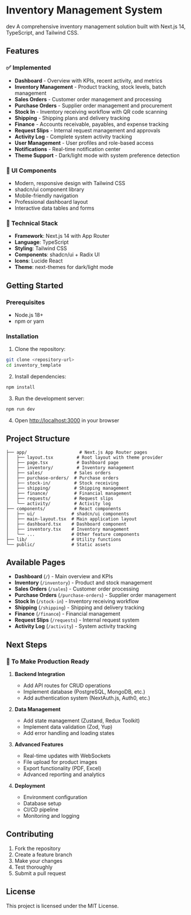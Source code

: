 # Inventory Management System
dev
A comprehensive inventory management solution built with Next.js 14, TypeScript, and Tailwind CSS.

## Features

### ✅ Implemented
- **Dashboard** - Overview with KPIs, recent activity, and metrics
- **Inventory Management** - Product tracking, stock levels, batch management
- **Sales Orders** - Customer order management and processing
- **Purchase Orders** - Supplier order management and procurement
- **Stock In** - Inventory receiving workflow with QR code scanning
- **Shipping** - Shipping plans and delivery tracking
- **Finance** - Accounts receivable, payables, and expense tracking
- **Request Slips** - Internal request management and approvals
- **Activity Log** - Complete system activity tracking
- **User Management** - User profiles and role-based access
- **Notifications** - Real-time notification center
- **Theme Support** - Dark/light mode with system preference detection

### 🎨 UI Components
- Modern, responsive design with Tailwind CSS
- shadcn/ui component library
- Mobile-friendly navigation
- Professional dashboard layout
- Interactive data tables and forms

### 🔧 Technical Stack
- **Framework**: Next.js 14 with App Router
- **Language**: TypeScript
- **Styling**: Tailwind CSS
- **Components**: shadcn/ui + Radix UI
- **Icons**: Lucide React
- **Theme**: next-themes for dark/light mode

## Getting Started

### Prerequisites
- Node.js 18+ 
- npm or yarn

### Installation

1. Clone the repository:
```bash
git clone <repository-url>
cd inventory_template
```

2. Install dependencies:
```bash
npm install
```

3. Run the development server:
```bash
npm run dev
```

4. Open [http://localhost:3000](http://localhost:3000) in your browser

## Project Structure

```
├── app/                    # Next.js App Router pages
│   ├── layout.tsx         # Root layout with theme provider
│   ├── page.tsx           # Dashboard page
│   ├── inventory/         # Inventory management
│   ├── sales/            # Sales orders
│   ├── purchase-orders/  # Purchase orders
│   ├── stock-in/         # Stock receiving
│   ├── shipping/         # Shipping management
│   ├── finance/          # Financial management
│   ├── requests/         # Request slips
│   └── activity/         # Activity log
├── components/           # React components
│   ├── ui/              # shadcn/ui components
│   ├── main-layout.tsx  # Main application layout
│   ├── dashboard.tsx    # Dashboard component
│   ├── inventory.tsx    # Inventory management
│   └── ...              # Other feature components
├── lib/                 # Utility functions
└── public/              # Static assets
```

## Available Pages

- **Dashboard** (`/`) - Main overview and KPIs
- **Inventory** (`/inventory`) - Product and stock management
- **Sales Orders** (`/sales`) - Customer order processing
- **Purchase Orders** (`/purchase-orders`) - Supplier order management
- **Stock In** (`/stock-in`) - Inventory receiving workflow
- **Shipping** (`/shipping`) - Shipping and delivery tracking
- **Finance** (`/finance`) - Financial management
- **Request Slips** (`/requests`) - Internal request system
- **Activity Log** (`/activity`) - System activity tracking

## Next Steps

### 🚀 To Make Production Ready

1. **Backend Integration**
   - Add API routes for CRUD operations
   - Implement database (PostgreSQL, MongoDB, etc.)
   - Add authentication system (NextAuth.js, Auth0, etc.)

2. **Data Management**
   - Add state management (Zustand, Redux Toolkit)
   - Implement data validation (Zod, Yup)
   - Add error handling and loading states

3. **Advanced Features**
   - Real-time updates with WebSockets
   - File upload for product images
   - Export functionality (PDF, Excel)
   - Advanced reporting and analytics

4. **Deployment**
   - Environment configuration
   - Database setup
   - CI/CD pipeline
   - Monitoring and logging

## Contributing

1. Fork the repository
2. Create a feature branch
3. Make your changes
4. Test thoroughly
5. Submit a pull request

## License

This project is licensed under the MIT License.
